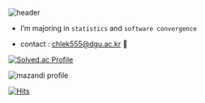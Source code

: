 <div align = left>
    
  ![header](https://capsule-render.vercel.app/api?type=Waving&color=0:c4e87d,100:ffe8db&height=280&section=header&text=🦖%20HI!%20I'M%20DAHEE%20🦖&fontSize=70)
  
  
  
- I’m majoring in `statistics` and `software convergence` 
    
- contact : chlek555@dgu.ac.kr 🎈
    
 
    
    
    
    
[![Solved.ac Profile](http://mazassumnida.wtf/api/generate_badge?boj=chlek555)](https://solved.ac/chlek555)

![mazandi profile](http://mazandi.herokuapp.com/api?handle=chlek555&theme=black)
  
    

    
[![Hits](https://hits.seeyoufarm.com/api/count/incr/badge.svg?url=https%3A%2F%2Fgithub.com%2Fdaheeda&count_bg=%23FCF03D&title_bg=%23000000&icon=github.svg&icon_color=%23FFFFFF&title=HITS&edge_flat=false)](https://hits.seeyoufarm.com)
